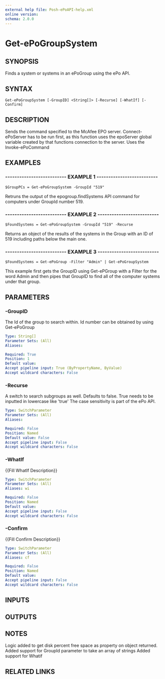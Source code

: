 ```yaml
---
external help file: Posh-ePoAPI-help.xml
online version: 
schema: 2.0.0
---
```


# Get-ePoGroupSystem
## SYNOPSIS
Finds a system or systems in an ePoGroup using the ePo API.

## SYNTAX

```
Get-ePoGroupSystem [-GroupID] <String[]> [-Recurse] [-WhatIf] [-Confirm]
```

## DESCRIPTION
Sends the command specified to the McAfee EPO server.
Connect-ePoServer has to be run first,
as this function uses the epoServer global variable created by that functions connection to the server.
Uses the Invoke-ePoCommand

## EXAMPLES

### -------------------------- EXAMPLE 1 --------------------------
```
$GroupPCs = Get-ePoGroupSystem -GroupId "519"
```

Retruns the output of the epogroup.findSystems API command for computers under GroupId number 519.

### -------------------------- EXAMPLE 2 --------------------------
```
$FoundSystems = Get-ePoGroupSystem -GroupId "519" -Recurse
```

Returns an object of the results of the systems in the Group with an ID of 519 including paths below the main one.

### -------------------------- EXAMPLE 3 --------------------------
```
$FoundSystems = Get-ePoGroup -Filter "Admin" | Get-ePoGroupSystem
```

This example first gets the GroupID using Get-ePGroup with a Filter for the word Admin and then pipes that GroupID
to find all of the computer systems under that group.

## PARAMETERS

### -GroupID
The Id of the group to search within.
Id number can be obtained by using Get-ePoGroup

```yaml
Type: String[]
Parameter Sets: (All)
Aliases: 

Required: True
Position: 1
Default value: 
Accept pipeline input: True (ByPropertyName, ByValue)
Accept wildcard characters: False
```

### -Recurse
A switch to search subgroups as well.
Defaults to false.
True needs to be inputted in lowercase like 'true'
The case sensitivity is part of the ePo API.

```yaml
Type: SwitchParameter
Parameter Sets: (All)
Aliases: 

Required: False
Position: Named
Default value: False
Accept pipeline input: False
Accept wildcard characters: False
```

### -WhatIf
{{Fill WhatIf Description}}

```yaml
Type: SwitchParameter
Parameter Sets: (All)
Aliases: wi

Required: False
Position: Named
Default value: 
Accept pipeline input: False
Accept wildcard characters: False
```

### -Confirm
{{Fill Confirm Description}}

```yaml
Type: SwitchParameter
Parameter Sets: (All)
Aliases: cf

Required: False
Position: Named
Default value: 
Accept pipeline input: False
Accept wildcard characters: False
```

## INPUTS

## OUTPUTS

## NOTES
Logic added to get disk percent free space as property on object returned.
Added support for GroupId parameter to take an array of strings
Added support for Whatif

## RELATED LINKS

